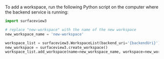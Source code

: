 [//]: # "This file was automatically generated by jinjaroot. Do not edit directly."
To add a workspace, run the following Python script on the computer where the backend service is running:

```python
import surfaceview3

# replace "new-workspace" with the name of the new workspace
new_workspace_name = 'new-workspace'

workspace_list = surfaceview3.WorkspaceList(backend_uri='{backendUri}')
new_workspace = surfaceview3.create_workspace()
workspace_list.add_workspace(name=new_workspace_name, workspace=new_workspace)
```